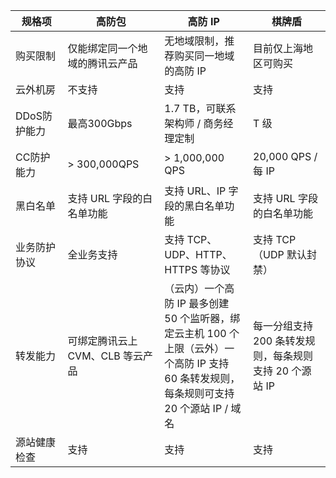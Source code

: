 <style>
table th:nth-of-type(1) {
width: 130px;	
}
  table th:nth-of-type(2) {
width: 240px;	
}
  table th:nth-of-type(3) {
width: 240px;	
}
  table th:nth-of-type(4) {
width: 240px;	
}
</style>

| 规格项 | 高防包    | 高防 IP         | 棋牌盾   |
| ----- | -------- | ------- | ------------ |
| 购买限制        | 仅能绑定同一个地域的腾讯云产品    | 无地域限制，推荐购买同一地域的高防 IP    | 目前仅上海地区可购买   |
| 云外机房        | 不支持                | 支持                                       | 支持                           |
| DDoS防护能力    | 最高300Gbps          | 1.7 TB，可联系架构师 / 商务经理定制                      | T 级                           |
| CC防护能力      | > 300,000QPS        | > 1,000,000 QPS                           | 20,000 QPS / 每 IP                |
| 黑白名单        | 支持 URL 字段的白名单功能      | 支持 URL、IP 字段的黑白名单功能    | 支持 URL 字段的白名单功能                |
| 业务防护协议      | 全业务支持              | 支持 TCP、UDP、HTTP、HTTPS 等协议     | 支持 TCP（UDP 默认封禁）               |
| 转发能力        | 可绑定腾讯云上 CVM、CLB 等云产品 | （云内）一个高防 IP 最多创建 50 个监听器，绑定云主机 100 个上限（云外）一个高防 IP 支持 60 条转发规则，每条规则可支持 20 个源站 IP / 域名 | 每一分组支持 200 条转发规则，每条规则支持 20 个源站 IP |
| 源站健康检查      | 支持                 | 支持                                       | 支持                           |
